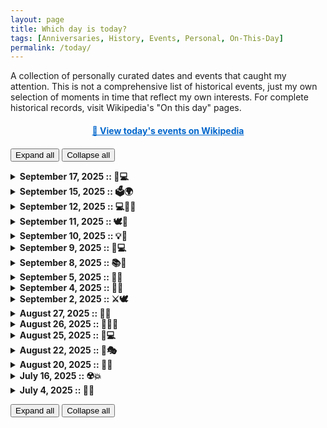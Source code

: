 ```yaml
---
layout: page
title: Which day is today?
tags: [Anniversaries, History, Events, Personal, On-This-Day]
permalink: /today/
---
```

<p>A collection of personally curated dates and events that caught my attention. This is not a comprehensive list of historical events, just my own selection of moments in time that reflect my own interests. For complete historical records, visit Wikipedia's "On this day" pages.</p>

<script>
function getTodayWikipediaLink() {
    const today = new Date();
    const monthNames = ["January", "February", "March", "April", "May", "June",
        "July", "August", "September", "October", "November", "December"];
    const month = monthNames[today.getMonth()];
    const day = today.getDate();
    return `https://en.wikipedia.org/wiki/${month}_${day}`;
}

document.addEventListener('DOMContentLoaded', function() {
    const link = document.getElementById('today-wikipedia-link');
    if (link) {
        link.href = getTodayWikipediaLink();
    }
});
</script>

<p style="text-align: center; margin: 20px 0;">
    <a id="today-wikipedia-link" href="#" target="_blank" style="font-weight: bold; color: #0066cc;">
        📅 View today's events on Wikipedia
    </a>
</p>

<button onclick="expandAllDetails(true)">Expand all</button>
<button onclick="expandAllDetails(false)">Collapse all</button>

<script>
function expandAllDetails(open) {
  document.querySelectorAll('details').forEach(d => d.open = open);
}

</script>

<details>
    <summary><strong>September 17, 2025 :: 🐧💻</strong></summary>
    <p>
        Today marks 34 years since <a href="https://en.wikipedia.org/wiki/Linus_Torvalds" target="_blank">Linus Torvalds</a> released the first <a href="https://en.wikipedia.org/wiki/Linux" target="_blank">Linux</a> version (0.0.1) in 1991. This humble beginning would grow into one of the most important operating systems in the world, powering everything from servers to smartphones.
    </p>
</details>

<details>
    <summary><strong>September 15, 2025 :: 🗳️🌍</strong></summary>
    <p>
        Today is <a href="https://en.wikipedia.org/wiki/International_Day_of_Democracy" target="_blank">International Day of Democracy</a>. A day more important than ever in today's times, reminding us of the value of democratic principles and the need to protect them worldwide.
    </p>
</details>

<script>

</script>
<details>
    <summary><strong>September 12, 2025 :: 💻🏴‍☠️</strong></summary>
    <p>
        Today marks 44 years since the founding of the <a href="https://en.wikipedia.org/wiki/Chaos_Computer_Club" target="_blank">Chaos Computer Club (CCC)</a> in Berlin, Germany in 1981. Europe's largest association of hackers, the CCC is "a galactic community of life forms, independent of age, sex, race or societal orientation, which strives across borders for freedom of information…".
    </p>
</details>

<details>
    <summary><strong>September 11, 2025 :: 🕊️🏢</strong></summary>
    <p>
        Today marks 24 years since the 9/11 terrorist attacks in the United States. A day to remember the nearly 3,000 people who lost their lives at the World Trade Center, Pentagon, and on Flight 93. A day of remembrance and reflection on how these events shaped the modern world.
    </p>
</details>


<details>
    <summary><strong>September 10, 2025 :: 💡🔄</strong></summary>
    <p>
        Today is National Swap Ideas Day, encouraging us to share creative or helpful ideas with others and trade them for their thoughts in return. This observance celebrates the magic that happens when communities of people join forces, bouncing sketches and eureka moments off each other to spark new innovations. Sometimes all it takes is pairing one suggestion with another to create something bigger and more tangible than either idea alone.
    </p>
</details>


<details>
    <summary><strong>September 9, 2025 :: 🐛💻</strong></summary>
    <p>
        Today is a special day for all software developers! In 1947, <a href="https://en.wikipedia.org/wiki/Grace_Hopper" target="_blank">Grace Hopper</a> documented the <a href="https://en.wikipedia.org/wiki/Bug_(engineering)#History" target="_blank">"first actual case of bug being found"</a> - a moth that was found stuck in a relay. While Grace Hopper didn't coin the term "bug" originally (e.g. it was already used in technical jargon by Thomas Edison and appeared in Isaac Asimov's story "Catch That Rabbit"), this incident made the term famous in computing. The incident was meticulously documented with the actual moth taped into the logbook.   </p>
</details>


<details>
    <summary><strong>September 8, 2025 :: 📚👑</strong></summary>
    <p>
        Today is <a href="https://en.wikipedia.org/wiki/International_Literacy_Day" target="_blank">International Literacy Day</a>, promoting the importance of literacy as a matter of dignity and human rights.
        <br><br>
        It's also the 3rd anniversary of <a href="https://en.wikipedia.org/wiki/Elizabeth_II" target="_blank">Queen Elizabeth II</a>'s passing.
    </p>
</details>

<details>
    <summary><strong>September 5, 2025 :: 🎤👑</strong></summary>
    <p>
        Today both <a href="https://en.wikipedia.org/wiki/Freddie_Mercury" target="_blank">Freddie Mercury</a> and <a href="https://en.wikipedia.org/wiki/Louis_XIV" target="_blank">Louis XIV</a> would have had their birthdays.

        Queen and King!
    </p>
</details>

<details>
    <summary><strong>September 4, 2025 :: 🌭🐊</strong></summary>
    <p>
        Today is <a href="https://en.wikipedia.org/wiki/Currywurst" target="_blank">Currywurst</a> Day! A celebration of Germany's beloved fast food invention.
        <br><br>
        It's also 19 years since <a href="https://en.wikipedia.org/wiki/Steve_Irwin" target="_blank">Steve Irwin</a>, the beloved "Crocodile Hunter," passed away.
    </p>
</details>


<details>
    <summary><strong>September 2, 2025 :: ⚔️🕊️</strong></summary>
    <p>
        Today is National Beheading Day, a day to remember those who lost their lives through beheading.
    </p>
</details>

<details>
    <summary><strong>August 27, 2025 :: 🎉✨</strong></summary>
    <p>
        Today is Just Because Day!
        <br><br>
        It invites you to do something just because, without any particular reason.
    </p>
</details>

<details>
    <summary><strong>August 26, 2025 :: 🚀🇩🇪</strong></summary>
    <p>
        Today marks 47 years since the Soyuz 31 mission launched into space, carrying <a href="https://en.wikipedia.org/wiki/Sigmund_J%C3%A4hn" target="_blank">Sigmund Jähn</a>, the first German in space.
    </p>
</details>

<details>
    <summary><strong>August 25, 2025 :: 🐧💻 </strong></summary>
    <p>
        Today marks 34 years since <a href="https://en.wikipedia.org/wiki/Linus_Torvalds" target="_blank">Linus Torvalds</a> first announced that he was working on an open source operating system.
    </p>
</details>

<details>
    <summary><strong>August 22, 2025 :: 🎸🎭</strong></summary>
    <p>
        Today <a href="https://en.wikipedia.org/wiki/John_Lee_Hooker" target="_blank">John Lee Hooker</a> would have turned 108 years old.
        <br><br>
        It is also the death anniversary of <a href="https://en.wikipedia.org/wiki/Loriot" target="_blank">Loriot (Vicco von Bülow)</a>.

    </p>
</details>

<details>
    <summary><strong>August 20, 2025 :: 👾🎤</strong></summary>
    <p>
        Today <a href="https://en.wikipedia.org/wiki/H._P._Lovecraft" target="_blank">H.P. Lovecraft</a> would have turned 135 years old, and <a href="https://en.wikipedia.org/wiki/Rio_Reiser" target="_blank">Rio Reiser</a>, lead singer of the german band <a href="https://en.wikipedia.org/wiki/Ton_Steine_Scherben" target="_blank">"Ton Steine Scherben"</a> died 29 years ago.
    </p>
</details>

<details>
    <summary><strong>July 16, 2025 :: ☢️💥</strong></summary>
    <p>
        Today marks exactly 80 years since the first atomic bomb was detonated.
        <br><br>
        <a href="https://en.wikipedia.org/wiki/Trinity_(nuclear_test)" target="_blank">Learn more about the Trinity Test</a>
    </p>
</details>

<details>
    <summary><strong>July 4, 2025 :: 🎨🌲</strong></summary>
    <p>
        "There are no mistakes, just happy accidents."
        <br><br>
        Today marks 30 years since <a href="https://en.wikipedia.org/wiki/Bob_Ross" target="_blank">Bob Ross</a> passed away. Countless nights as a teenager, I lay in front of the TV and let him accompany me to sleep. Rest in Power.
    </p>
</details>

<button onclick="expandAllDetails(true)">Expand all</button>
<button onclick="expandAllDetails(false)">Collapse all</button>
